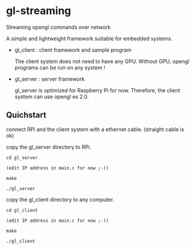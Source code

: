 gl-streaming
============

Streaming opengl commands over network

A simple and lightweight framework suitable for embedded systems.

* gl_client : client framework and sample program

  The client system does not need to have any GPU. Without GPU, opengl programs can be run on any system !

* gl_server : server framework

  gl_server is optimized for Raspberry Pi for now. Therefore, the client system can use opengl es 2.0.

Quichstart
----------

connect RPi and the client system with a ethernet cable. (straight cable is ok)

copy the gl_server directory to RPi.

    cd gl_server
    
    (edit IP address in main.c for now ;-))
    
    make
    
    ./gl_server

copy the gl_client directory to any computer.

    cd gl_client
    
    (edit IP address in main.c for now ;-))

    make
    
    ./gl_client

